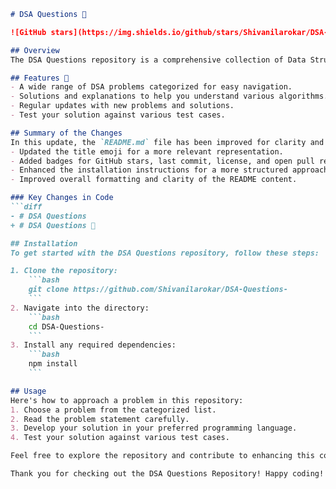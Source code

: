 ```markdown
# DSA Questions 📖

![GitHub stars](https://img.shields.io/github/stars/Shivanilarokar/DSA-Questions-) ![Last commit](https://img.shields.io/github/last-commit/Shivanilarokar/DSA-Questions-) ![License](https://img.shields.io/badge/license-MIT-blue) ![Open Pull Requests](https://img.shields.io/github/issues-pr/Shivanilarokar/DSA-Questions-)

## Overview
The DSA Questions repository is a comprehensive collection of Data Structures and Algorithms (DSA) problems designed to help you improve your coding skills. It includes a wide range of problems categorized for easy navigation, along with solutions and explanations to aid your understanding of various algorithms.

## Features 🚀
- A wide range of DSA problems categorized for easy navigation.
- Solutions and explanations to help you understand various algorithms.
- Regular updates with new problems and solutions.
- Test your solution against various test cases.

## Summary of the Changes
In this update, the `README.md` file has been improved for clarity and presentation. Notable changes include:
- Updated the title emoji for a more relevant representation.
- Added badges for GitHub stars, last commit, license, and open pull requests for better visibility.
- Enhanced the installation instructions for a more structured approach.
- Improved overall formatting and clarity of the README content.

### Key Changes in Code
```diff
- # DSA Questions 
+ # DSA Questions 📖

## Installation
To get started with the DSA Questions repository, follow these steps:

1. Clone the repository:
    ```bash
    git clone https://github.com/Shivanilarokar/DSA-Questions-
    ```
2. Navigate into the directory:
    ```bash
    cd DSA-Questions-
    ```
3. Install any required dependencies:
    ```bash
    npm install
    ```

## Usage
Here's how to approach a problem in this repository:
1. Choose a problem from the categorized list.
2. Read the problem statement carefully.
3. Develop your solution in your preferred programming language.
4. Test your solution against various test cases.

Feel free to explore the repository and contribute to enhancing this collection of DSA problems!

Thank you for checking out the DSA Questions Repository! Happy coding! 🎉
```
